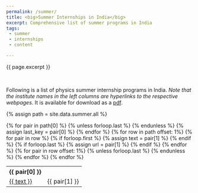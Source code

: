 ```yaml
---
permalink: /summer/
title: <big>Summer Internships in India</big>
excerpt: Comprehensive list of summer programs in India
tags:
 - summer
 - internships
 - content

---
```


<span class="excerpt">{{ page.excerpt }}</span>

<br>

Following is a list of physics summer internship programs in India. *Note that the institute names in the left columns are hyperlinks to the respective webpages*. It is available for download as a [pdf](/_pages/summer.pdf).

{% assign path = site.data.summer.all %}
<table class="sortable">
<tr>
{% for pair in path[0] %}
	{% unless forloop.last %}
	<th align="center">{{ pair[0] }}</th>
	{% endunless %}
	{% assign last_key = pair[0] %}
{% endfor %}
</tr>
{% for row in path offset: 1%}
	<tr>
	{% for pair in row %}
	{% if forloop.first %}
	{% assign text = pair[1] %}
	{% endif %}
	{% if forloop.last %}
	{% assign url = pair[1] %}
	{% endif %}
	{% endfor %}
	<td><a href="{{ url }}">{{ text }}</a></td>
	{% for pair in row offset: 1%}
	{% unless forloop.last %}
	<td align="center">{{ pair[1] }}</td>
	{% endunless %}
	{% endfor %}
	</tr>
{% endfor %}
</table>
